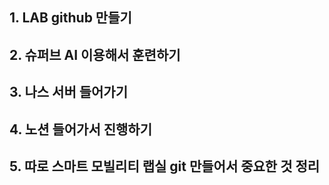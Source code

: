 
## 1. LAB github  만들기

## 2. 슈퍼브 AI 이용해서 훈련하기

## 3. 나스 서버 들어가기 

## 4. 노션 들어가서 진행하기 

## 5. 따로 스마트 모빌리티 랩실 git 만들어서 중요한 것 정리
